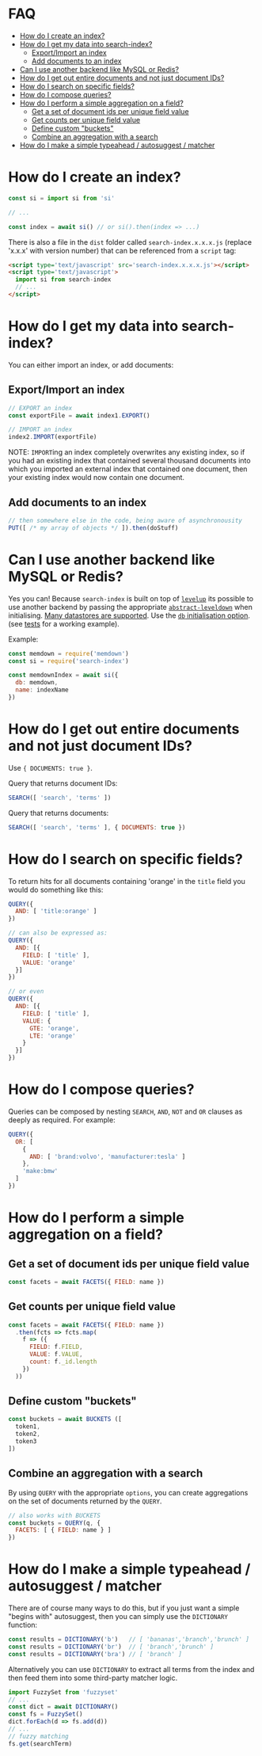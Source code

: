 <!-- START doctoc generated TOC please keep comment here to allow auto update -->
<!-- DON'T EDIT THIS SECTION, INSTEAD RE-RUN doctoc TO UPDATE -->
# FAQ

- [How do I create an index?](#how-do-i-create-an-index)
- [How do I get my data into search-index?](#how-do-i-get-my-data-into-search-index)
  - [Export/Import an index](#exportimport-an-index)
  - [Add documents to an index](#add-documents-to-an-index)
- [Can I use another backend like MySQL or Redis?](#can-i-use-another-backend-like-mysql-or-redis)
- [How do I get out entire documents and not just document IDs?](#how-do-i-get-out-entire-documents-and-not-just-document-ids)
- [How do I search on specific fields?](#how-do-i-search-on-specific-fields)
- [How do I compose queries?](#how-do-i-compose-queries)
- [How do I perform a simple aggregation on a field?](#how-do-i-perform-a-simple-aggregation-on-a-field)
  - [Get a set of document ids per unique field value](#get-a-set-of-document-ids-per-unique-field-value)
  - [Get counts per unique field value](#get-counts-per-unique-field-value)
  - [Define custom "buckets"](#define-custom-buckets)
  - [Combine an aggregation with a search](#combine-an-aggregation-with-a-search)
- [How do I make a simple typeahead / autosuggest / matcher](#how-do-i-make-a-simple-typeahead--autosuggest--matcher)

<!-- END doctoc generated TOC please keep comment here to allow auto update -->


# How do I create an index?

```javascript
const si = import si from 'si'

// ...

const index = await si() // or si().then(index => ...)
```

There is also a file in the `dist` folder called
`search-index.x.x.x.js` (replace 'x.x.x' with version number) that can
be referenced from a `script` tag:

```html
<script type='text/javascript' src='search-index.x.x.x.js'></script>
<script type='text/javascript'>
  import si from search-index
  // ...
</script>

```


# How do I get my data into search-index?

You can either import an index, or add documents:

## Export/Import an index

```javascript
// EXPORT an index
const exportFile = await index1.EXPORT()

// IMPORT an index
index2.IMPORT(exportFile)
```

NOTE: `IMPORT`ing an index completely overwrites any existing index,
so if you had an existing index that contained several thousand
documents into which you imported an external index that contained one
document, then your existing index would now contain one document.


## Add documents to an index

```javascript
// then somewhere else in the code, being aware of asynchronousity
PUT([ /* my array of objects */ ]).then(doStuff)
```

# Can I use another backend like MySQL or Redis?

Yes you can! Because `search-index` is built on top of
[`levelup`](https://github.com/Level/levelup) its possible to use
another backend by passing the appropriate
[`abstract-leveldown`](https://github.com/Level/abstract-leveldown)
when initialising. [Many datastores are
supported](https://github.com/Level/awesome/#stores). Use the [`db`
initialisation option](API.md#sioptions). (see [tests](https://github.com/fergiemcdowall/search-index/blob/master/test/src/memdown-test.js) for a working example).

Example:

```javascript
const memdown = require('memdown')
const si = require('search-index')

const memdownIndex = await si({
  db: memdown,
  name: indexName
})

```


# How do I get out entire documents and not just document IDs?

Use `{ DOCUMENTS: true }`.

Query that returns document IDs:
```javascript
SEARCH([ 'search', 'terms' ])
```

Query that returns documents:
```javascript
SEARCH([ 'search', 'terms' ], { DOCUMENTS: true })
```


# How do I search on specific fields?

To return hits for all documents containing 'orange' in
the `title` field you would do something like this:

```javascript
QUERY({
  AND: [ 'title:orange' ]
})

// can also be expressed as:
QUERY({
  AND: [{
    FIELD: [ 'title' ],
    VALUE: 'orange'
  }]
})

// or even
QUERY({
  AND: [{
    FIELD: [ 'title' ],
    VALUE: {
      GTE: 'orange',
      LTE: 'orange'
    }
  }]
})
```

# How do I compose queries?

Queries can be composed by nesting `SEARCH`, `AND`, `NOT` and `OR`
clauses as deeply as required. For example:

```javascript
QUERY({
  OR: [
    {
      AND: [ 'brand:volvo', 'manufacturer:tesla' ]
    },
    'make:bmw'
  ]
})
```

# How do I perform a simple aggregation on a field?

## Get a set of document ids per unique field value

```javascript
const facets = await FACETS({ FIELD: name })
```

## Get counts per unique field value

```javascript
const facets = await FACETS({ FIELD: name })
  .then(fcts => fcts.map(
    f => ({
      FIELD: f.FIELD,
      VALUE: f.VALUE,
      count: f._id.length
    })
  ))
```


## Define custom "buckets"

```javascript
const buckets = await BUCKETS ([
  token1,
  token2,
  token3
])
```

## Combine an aggregation with a search

By using `QUERY` with the appropriate `options`, you can create
aggregations on the set of documents returned by the `QUERY`.

```javascript
// also works with BUCKETS
const buckets = QUERY(q, {
  FACETS: [ { FIELD: name } ]
})
```

# How do I make a simple typeahead / autosuggest / matcher

There are of course many ways to do this, but if you just want a
simple "begins with" autosuggest, then you can simply use the
`DICTIONARY` function:

```javascript
const results = DICTIONARY('b')   // [ 'bananas','branch','brunch' ]
const results = DICTIONARY('br')  // [ 'branch','brunch' ]
const results = DICTIONARY('bra') // [ 'branch' ]
```

Alternatively you can use `DICTIONARY` to extract all terms from the
index and then feed them into some third-party matcher logic.

```javascript
import FuzzySet from 'fuzzyset'
// ...
const dict = await DICTIONARY()
const fs = FuzzySet()
dict.forEach(d => fs.add(d))
// ...
// fuzzy matching
fs.get(searchTerm)
```

